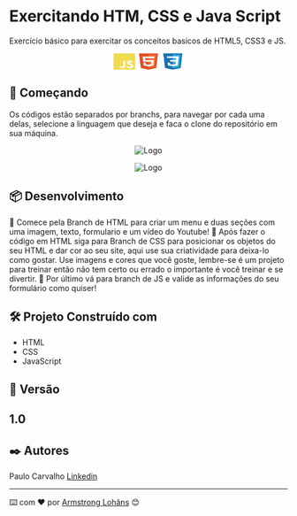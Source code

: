 # Exercitando HTM, CSS e Java Script

Exercício básico para exercitar os conceitos basicos de HTML5, CSS3 e JS.
<div align="center" style="display: inline_block">
<img align="center" alt="Paulo-Js" height="30" width="40" src="https://raw.githubusercontent.com/devicons/devicon/master/icons/javascript/javascript-plain.svg">
<img align="center" alt="Paulo-HTML" height="30" width="40" src="https://raw.githubusercontent.com/devicons/devicon/master/icons/html5/html5-original.svg">
<img align="center" alt="Paulo-CSS" height="30" width="40" src="https://github.com/devicons/devicon/blob/master/icons/css3/css3-original.svg">
</div>

## 🚀 Começando

Os códigos estão separados por branchs, para navegar por cada uma delas, selecione a linguagem que deseja e faca o clone do repositório em sua máquina.

<p align="center">
  <img alt="Logo" src="https://github.com/pliniki/blog_pessoal/blob/js/assets/img/redme_1.png">
</p>
<p align="center">
  <img alt="Logo" src="https://github.com/pliniki/blog_pessoal/blob/js/assets/img/redme_2.png">
</p>

## 📦 Desenvolvimento

📌 Comece pela Branch de HTML para criar um menu e duas seções com uma imagem, texto, formulario e um vídeo do Youtube!
📌 Após fazer o código em HTML siga para Branch de CSS para posicionar os objetos do seu  HTML e dar cor ao seu site, 
aqui use sua criatividade para deixa-lo como gostar. Use imagens e cores que você goste, lembre-se é um projeto para treinar 
então não tem certo ou errado o importante é você treinar e se divertir.
📌 Por último vá para branch de JS e valide as informações do seu formulário como quiser!

## 🛠️ Projeto Construído com

- HTML
- CSS
- JavaScript

## 📌 Versão

<h2>1.0</h2>

## ✒️ Autores

Paulo Carvalho [Linkedin](https://www.linkedin.com/in/paulo-carvalho/) <br>


---
⌨️ com ❤️ por [Armstrong Lohãns](https://gist.github.com/lohhans) 😊
